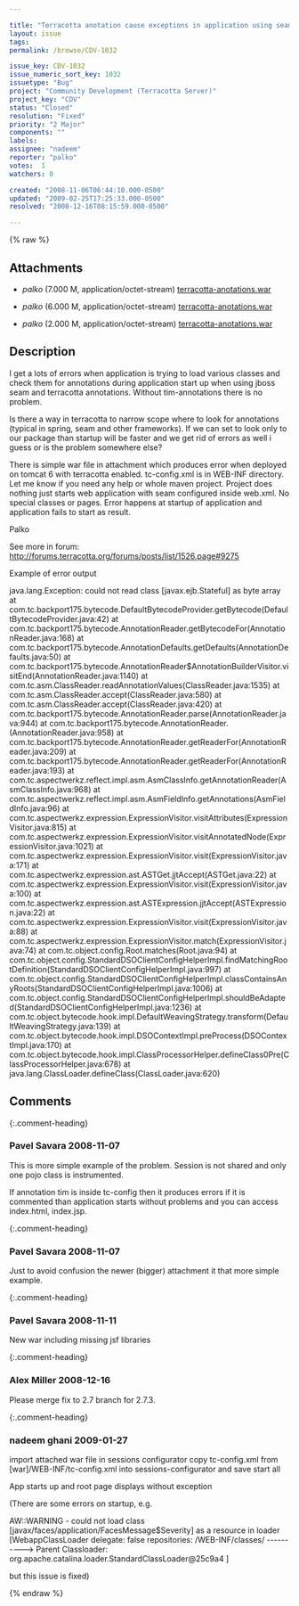 ```yaml
---

title: "Terracotta anotation cause exceptions in application using seam project"
layout: issue
tags: 
permalink: /browse/CDV-1032

issue_key: CDV-1032
issue_numeric_sort_key: 1032
issuetype: "Bug"
project: "Community Development (Terracotta Server)"
project_key: "CDV"
status: "Closed"
resolution: "Fixed"
priority: "2 Major"
components: ""
labels: 
assignee: "nadeem"
reporter: "palko"
votes:  1
watchers: 0

created: "2008-11-06T06:44:10.000-0500"
updated: "2009-02-25T17:25:33.000-0500"
resolved: "2008-12-16T08:15:59.000-0500"

---
```




{% raw %}


## Attachments

* <em>palko</em> (7.000 M, application/octet-stream) [terracotta-anotations.war](/attachments/CDV/CDV-1032/terracotta-anotations.war)

* <em>palko</em> (6.000 M, application/octet-stream) [terracotta-anotations.war](/attachments/CDV/CDV-1032/terracotta-anotations.war)

* <em>palko</em> (2.000 M, application/octet-stream) [terracotta-anotations.war](/attachments/CDV/CDV-1032/terracotta-anotations.war)




## Description

<div markdown="1" class="description">

I get a lots of errors when application is trying to load various classes and check them for annotations during application start up when using jboss seam and terracotta annotations. Without tim-annotations  there is no problem.

Is there a way in terracotta to narrow scope where to look for annotations (typical in spring, seam and other frameworks). If we can set to look only to our package than startup will be faster and we get rid of errors as well i guess or is the problem somewhere else? 

There is simple war file in attachment which produces error when deployed on tomcat 6 with terracotta enabled. tc-config.xml is in WEB-INF directory.
Let me know if you need any help or whole maven project. Project does nothing just starts web application with seam configured inside web.xml. No special classes or pages. Error happens at startup of application and application fails to start as result.

Palko

See more in forum:
http://forums.terracotta.org/forums/posts/list/1526.page#9275

Example of error output

java.lang.Exception: could not read class [javax.ejb.Stateful] as byte array
 	at com.tc.backport175.bytecode.DefaultBytecodeProvider.getBytecode(DefaultBytecodeProvider.java:42)
 	at com.tc.backport175.bytecode.AnnotationReader.getBytecodeFor(AnnotationReader.java:168)
 	at com.tc.backport175.bytecode.AnnotationDefaults.getDefaults(AnnotationDefaults.java:50)
 	at com.tc.backport175.bytecode.AnnotationReader$AnnotationBuilderVisitor.visitEnd(AnnotationReader.java:1140)
 	at com.tc.asm.ClassReader.readAnnotationValues(ClassReader.java:1535)
 	at com.tc.asm.ClassReader.accept(ClassReader.java:580)
 	at com.tc.asm.ClassReader.accept(ClassReader.java:420)
 	at com.tc.backport175.bytecode.AnnotationReader.parse(AnnotationReader.java:944)
 	at com.tc.backport175.bytecode.AnnotationReader.<init>(AnnotationReader.java:958)
 	at com.tc.backport175.bytecode.AnnotationReader.getReaderFor(AnnotationReader.java:209)
 	at com.tc.backport175.bytecode.AnnotationReader.getReaderFor(AnnotationReader.java:193)
 	at com.tc.aspectwerkz.reflect.impl.asm.AsmClassInfo.getAnnotationReader(AsmClassInfo.java:968)
 	at com.tc.aspectwerkz.reflect.impl.asm.AsmFieldInfo.getAnnotations(AsmFieldInfo.java:96)
 	at com.tc.aspectwerkz.expression.ExpressionVisitor.visitAttributes(ExpressionVisitor.java:815)
 	at com.tc.aspectwerkz.expression.ExpressionVisitor.visitAnnotatedNode(ExpressionVisitor.java:1021)
 	at com.tc.aspectwerkz.expression.ExpressionVisitor.visit(ExpressionVisitor.java:171)
 	at com.tc.aspectwerkz.expression.ast.ASTGet.jjtAccept(ASTGet.java:22)
 	at com.tc.aspectwerkz.expression.ExpressionVisitor.visit(ExpressionVisitor.java:100)
 	at com.tc.aspectwerkz.expression.ast.ASTExpression.jjtAccept(ASTExpression.java:22)
 	at com.tc.aspectwerkz.expression.ExpressionVisitor.visit(ExpressionVisitor.java:88)
 	at com.tc.aspectwerkz.expression.ExpressionVisitor.match(ExpressionVisitor.java:74)
 	at com.tc.object.config.Root.matches(Root.java:94)
 	at com.tc.object.config.StandardDSOClientConfigHelperImpl.findMatchingRootDefinition(StandardDSOClientConfigHelperImpl.java:997)
 	at com.tc.object.config.StandardDSOClientConfigHelperImpl.classContainsAnyRoots(StandardDSOClientConfigHelperImpl.java:1006)
 	at com.tc.object.config.StandardDSOClientConfigHelperImpl.shouldBeAdapted(StandardDSOClientConfigHelperImpl.java:1236)
 	at com.tc.object.bytecode.hook.impl.DefaultWeavingStrategy.transform(DefaultWeavingStrategy.java:139)
 	at com.tc.object.bytecode.hook.impl.DSOContextImpl.preProcess(DSOContextImpl.java:170)
 	at com.tc.object.bytecode.hook.impl.ClassProcessorHelper.defineClass0Pre(ClassProcessorHelper.java:678)
 	at java.lang.ClassLoader.defineClass(ClassLoader.java:620)


</div>

## Comments


{:.comment-heading}
### **Pavel  Savara** <span class="date">2008-11-07</span>

<div markdown="1" class="comment">

This is more simple example of the problem. Session is not shared and only one pojo class is instrumented. 

If annotation tim is inside tc-config then it produces errors if it is commented than application starts without problems and you can access index.html, index.jsp.

</div>


{:.comment-heading}
### **Pavel  Savara** <span class="date">2008-11-07</span>

<div markdown="1" class="comment">

Just to avoid confusion the newer (bigger) attachment it that more simple example.

</div>


{:.comment-heading}
### **Pavel  Savara** <span class="date">2008-11-11</span>

<div markdown="1" class="comment">

New war including missing jsf libraries

</div>


{:.comment-heading}
### **Alex Miller** <span class="date">2008-12-16</span>

<div markdown="1" class="comment">

Please merge fix to 2.7 branch for 2.7.3.

</div>


{:.comment-heading}
### **nadeem ghani** <span class="date">2009-01-27</span>

<div markdown="1" class="comment">

import attached war file in sessions configurator
copy tc-config.xml from [war]/WEB-INF/tc-config.xml into sessions-configurator and save
start all

App starts up and root page displays without exception

(There are some errors on startup, e.g. 

AW::WARNING - could not load class [javax/faces/application/FacesMessage$Severity] as a resource in loader [WebappClassLoader
  delegate: false
  repositories:
    /WEB-INF/classes/
----------> Parent Classloader:
org.apache.catalina.loader.StandardClassLoader@25c9a4
]

but this issue is fixed)

</div>



{% endraw %}
